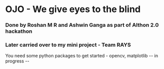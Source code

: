 # OJO - We give eyes to the blind

### Done by Roshan M R and Ashwin Ganga as part of AIthon 2.0 hackathon

### Later carried over to my mini project - Team RAYS

You need some python packages to get started - opencv, matplotlib -- in progress --
